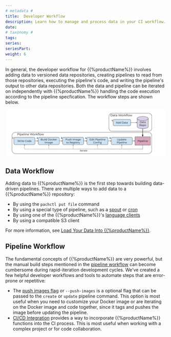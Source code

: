 ```yaml
---
# metadata # 
title:  Developer Workflow
description: Learn how to manage and process data in your CI workflow.
date: 
# taxonomy #
tags: 
series:
seriesPart:
weight: 6
---
```


In general, the developer workflow for {{%productName%}} involves adding  data to versioned data repositories, creating pipelines to read from those repositories, executing the pipeline's code, and writing the pipeline's output to other data repositories.
Both the data and pipeline can be iterated on independently with {{%productName%}}
handling the code execution according to the pipeline specfication.
The workflow steps are shown below.

![Developer workflow](/images/d_steps_analysis_pipeline.svg)

## Data Workflow

Adding data to {{%productName%}} is the first step towards building data-driven pipelines. There are multiple ways to add data to a {{%productName%}} repository:

* By using the `pachctl put file` command
* By using a special type of pipeline, such as a [spout](/{{%release%}}/build-dags/pipeline-spec/spout/) or [cron](/{{%release%}}/build-dags/pipeline-spec/input-cron/) 
* By using one of the {{%productName%}}'s [language clients](/{{%release%}}/get-started/clients/)
* By using a compatible S3 client

For more information, see [Load Your Data Into {{%productName%}}](/{{%release%}}/prepare-data/ingest-data/).

## Pipeline Workflow

The fundamental concepts of {{%productName%}} are very powerful, but the manual build steps mentioned in the [pipeline workflow](working-with-pipelines) can become cumbersome during rapid-iteration development cycles. We've created a few helpful developer workflows and tools to automate steps that are error-prone or repetitive:

* The [push images flag](push-images-flag) or `--push-images` is a optional flag that can be passed to the `create` or `update` pipeline command. This option is most useful when you need to customize your Docker image or are iterating on the Docker image and code together, since it tags and pushes the image before updating the pipeline. 
* [CI/CD Integration](ci-cd-integration) provides a way to incorporate {{%productName%}} functions into the CI process. This is most useful when working with a complex project or for code collaboration. 

